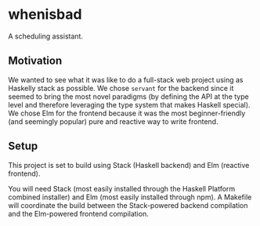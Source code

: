 # whenisbad
A scheduling assistant.

## Motivation
We wanted to see what it was like to do a full-stack web project using as Haskelly stack as possible. We chose `servant` for the backend since it seemed to bring the most novel paradigms (by defining the API at the type level and therefore leveraging the type system that makes Haskell special). We chose Elm for the frontend because it was the most beginner-friendly (and seemingly popular) pure and reactive way to write frontend.

## Setup
This project is set to build using Stack (Haskell backend) and Elm (reactive frontend).

You will need Stack (most easily installed through the Haskell Platform combined installer) and Elm (most easily installed through npm). A Makefile will coordinate the build between the Stack-powered backend compilation and the Elm-powered frontend compilation.
